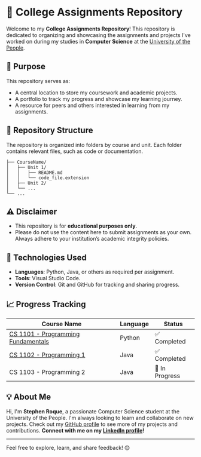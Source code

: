 # 📘 College Assignments Repository

Welcome to my **College Assignments Repository**! This repository is dedicated to organizing and showcasing the assignments and projects I've worked on during my studies in **Computer Science** at the [University of the People](https://www.uopeople.edu).

## 🎯 Purpose

This repository serves as:
- A central location to store my coursework and academic projects.
- A portfolio to track my progress and showcase my learning journey.
- A resource for peers and others interested in learning from my assignments.

## 📂 Repository Structure

The repository is organized into folders by course and unit. Each folder contains relevant files, such as code or documentation.

```plaintext
├── CourseName/
│   ├── Unit 1/
│   │   ├── README.md
│   │   └── code_file.extension
│   ├── Unit 2/
│   └── ...
└── ...
```

## ⚠️ Disclaimer

- This repository is for **educational purposes only**. 
- Please do not use the content here to submit assignments as your own. Always adhere to your institution’s academic integrity policies. 

## 🔧 Technologies Used

- **Languages**: Python, Java, or others as required per assignment.
- **Tools**: Visual Studio Code.
- **Version Control**: Git and GitHub for tracking and sharing progress.

## 📈 Progress Tracking

| **Course Name**                    | **Language** | **Status**     |
|------------------------------------|--------       |----------------|
| [CS 1101 - Programming Fundamentals](https://github.com/stephenroque/college-assignments-repository/tree/main/CS%201101%20-%20Programming%20Fundamentals) | Python        | ✅ Completed   |
| [CS 1102 - Programming 1](https://github.com/stephenroque/college-assignments-repository/tree/main/CS%201102%20-%20Programming%201)            | Java          | ✅ Completed   |
| CS 1103 - Programming 2            | Java          | 🔄 In Progress |

## 💡 About Me

Hi, I'm **Stephen Roque**, a passionate Computer Science student at the University of the People. I'm always looking to learn and collaborate on new projects. Check out my [GitHub profile](https://github.com/stephenroque) to see more of my projects and contributions. **Connect with me on my [LinkedIn profile](https://www.linkedin.com/in/stephenroque/)!**

---

Feel free to explore, learn, and share feedback! 😊